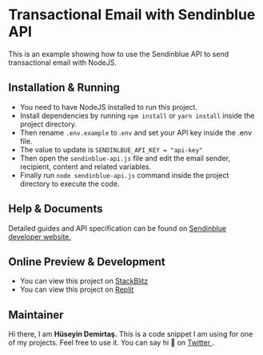 # Transactional Email with Sendinblue API

This is an example showing how to use the Sendinblue API to send transactional email with NodeJS.

## Installation & Running
- You need to have NodeJS installed to run this project.
-  Install dependencies by running `npm install` or `yarn install` inside the project directory.
-  Then rename `.env.example` to .`env` and set your API key inside the .env file.
- The value to update is `SENDINLBUE_API_KEY = "api-key"`
- Then open the `sendinblue-api.js` file and edit the email sender, recipient, content and related variables.
- Finally run `node sendinblue-api.js` command inside the project directory to execute the code.

## Help & Documents
Detailed guides and API specification can be found on [Sendinblue developer website.](https://developers.sendinblue.com/docs/api-clients)

## Online Preview & Development
- You can view this project on [StackBlitz](https://stackblitz.com/github/dilsayar/sendinblue-nodejs-transactional-email "StackBlitz")
- You can view this project on [Replit](https://replit.com/github/dilsayar/sendinblue-nodejs-transactional-email "Replit")


## Maintainer
Hi there, I am **Hüseyin Demirtaş.**
This is a code snippet I am using for one of my projects. Feel free to use it. 
You can say hi 👋 on [Twitter ](https://twitter.com/dilsayar "Twitter ").


